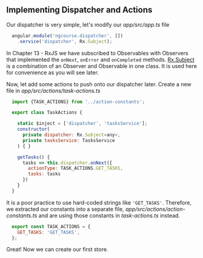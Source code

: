 ## Implementing Dispatcher and Actions

Our dispatcher is very simple, let's modify our *app/src/app.ts* file

```javascript
  angular.module('ngcourse.dispatcher', [])
    .service('dispatcher', Rx.Subject);
```

In Chapter 13 - RxJS we have subscribed to Observables with Observers that implemented the `onNext`, `onError` and `onCompleted` methods. [Rx.Subject](http://reactivex.io/documentation/subject.html) is a combination of an Observer and Observable in one class. It is used here for convenience as you will see later.

Now, let add some actions to push onto our dispatcher later. Create a new file in *app/src/actions/task-actions.ts*

```javascript
  import {TASK_ACTIONS} from '../action-constants';

  export class TaskActions {

    static $inject = ['dispatcher', 'tasksService'];
    constructor(
      private dispatcher: Rx.Subject<any>,
      private tasksService: TasksService
    ) { }

    getTasks() {
      tasks => this.dispatcher.onNext({
        actionType: TASK_ACTIONS.GET_TASKS,
        tasks: tasks
      })
    }
  }
```

It is a poor practice to use hard-coded strings like `'GET_TASKS'`. Therefore, we extracted our constants into a separate file, *app/src/actions/action-constants.ts* and are using those constants in *task-actions.ts* instead.

```javascript
  export const TASK_ACTIONS = {
    GET_TASKS: 'GET_TASKS',
  };
```

Great! Now we can create our first store.
